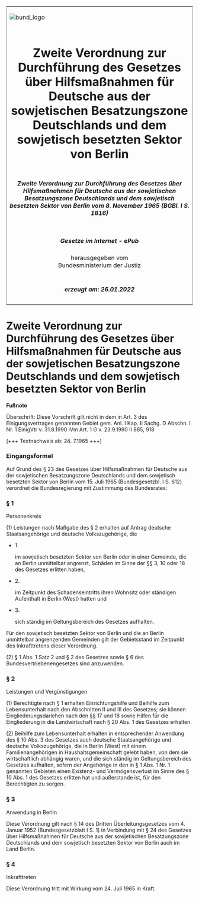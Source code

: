 <span id="DECKBLATT.html"></span>

<table border="0" frame="border" width="100%">

<tr valign="top">

<td align="left">

![bund\_logo](BfJ_2021_Web_de_de.gif)

</td>

<td align="right">

 

</td>

</tr>

<tr align="center" valign="middle">

<td colspan="2">

# Zweite Verordnung zur Durchführung des Gesetzes über Hilfsmaßnahmen für Deutsche aus der sowjetischen Besatzungszone Deutschlands und dem sowjetisch besetzten Sektor von Berlin

</td>

</tr>

<tr align="center" valign="middle">

<td colspan="2">

##### Zweite Verordnung zur Durchführung des Gesetzes über Hilfsmaßnahmen für Deutsche aus der sowjetischen Besatzungszone Deutschlands und dem sowjetisch besetzten Sektor von Berlin vom 8. November 1965 (BGBl. I S. 1816)

</td>

</tr>

<tr align="center" valign="middle">

<td colspan="2">

  
  

##### Gesetze im Internet - ePub  
  
herausgegeben vom  
Bundesministerium der Justiz

</td>

</tr>

<tr align="center" valign="bottom">

<td colspan="2">

  
  

##### erzeugt am: 26.01.2022

</td>

</tr>

</table>

<span id="BJNR018160965.html"></span>

# Zweite Verordnung zur Durchführung des Gesetzes über Hilfsmaßnahmen für Deutsche aus der sowjetischen Besatzungszone Deutschlands und dem sowjetisch besetzten Sektor von Berlin

<div>

  
**Fußnote**

<div class="jnhtml">

<div>

<div class="jurAbsatz">

Überschrift: Diese Vorschrift gilt nicht in dem in Art. 3 des
Einigungsvertrages genannten Gebiet gem. Anl. I Kap. II Sachg. D Abschn.
I Nr. 1 EinigVtr v. 31.8.1990 iVm Art. 1 G v. 23.9.1990 II 885, 918  
  
(+++ Textnachweis ab: 24. 7.1965 +++)

</div>

</div>

</div>

</div>

<span id="BJNR018160965BJNE000100319.html"></span>

### Eingangsformel  

<div>

<div class="jnhtml">

<div>

<div class="jurAbsatz">

Auf Grund des § 23 des Gesetzes über Hilfsmaßnahmen für Deutsche aus der
sowjetischen Besatzungszone Deutschlands und dem sowjetisch besetzten
Sektor von Berlin vom 15. Juli 1965 (Bundesgesetzbl. I S. 612) verordnet
die Bundesregierung mit Zustimmung des Bundesrates:

</div>

</div>

</div>

</div>

<span id="BJNR018160965BJNE000200319.html"></span>

### § 1  
Personenkreis

<div>

<div class="jnhtml">

<div>

<div class="jurAbsatz">

(1) Leistungen nach Maßgabe des § 2 erhalten auf Antrag deutsche
Staatsangehörige und deutsche Volkszugehörige, die

  - 1\.
    
    <div style="">
    
    im sowjetisch besetzten Sektor von Berlin oder in einer Gemeinde,
    die an Berlin unmittelbar angrenzt, Schäden im Sinne der §§ 3, 10
    oder 18 des Gesetzes erlitten haben,
    
    </div>

  - 2\.
    
    <div style="">
    
    im Zeitpunkt des Schadenseintritts ihren Wohnsitz oder ständigen
    Aufenthalt in Berlin (West) hatten und
    
    </div>

  - 3\.
    
    <div style="">
    
    sich ständig im Geltungsbereich des Gesetzes aufhalten.
    
    </div>

Für den sowjetisch besetzten Sektor von Berlin und die an Berlin
unmittelbar angrenzenden Gemeinden gilt der Gebietsstand im Zeitpunkt
des Inkrafttretens dieser Verordnung.

</div>

<div class="jurAbsatz">

(2) § 1 Abs. 1 Satz 2 und § 2 des Gesetzes sowie § 6 des
Bundesvertriebenengesetzes sind anzuwenden.

</div>

</div>

</div>

</div>

<span id="BJNR018160965BJNE000300319.html"></span>

### § 2  
Leistungen und Vergünstigungen

<div>

<div class="jnhtml">

<div>

<div class="jurAbsatz">

(1) Berechtigte nach § 1 erhalten Einrichtungshilfe und Beihilfe zum
Lebensunterhalt nach den Abschnitten II und III des Gesetzes; sie können
Eingliederungsdarlehen nach den §§ 17 und 18 sowie Hilfen für die
Eingliederung in die Landwirtschaft nach § 20 Abs. 1 des Gesetzes
erhalten.

</div>

<div class="jurAbsatz">

(2) Beihilfe zum Lebensunterhalt erhalten in entsprechender Anwendung
des § 10 Abs. 3 des Gesetzes auch deutsche Staatsangehörige und deutsche
Volkszugehörige, die in Berlin (West) mit einem Familienangehörigen in
Haushaltsgemeinschaft gelebt haben, von dem sie wirtschaftlich abhängig
waren, und die sich ständig im Geltungsbereich des Gesetzes aufhalten,
sofern der Angehörige in den in § 1 Abs. 1 Nr. 1 genannten Gebieten
einen Existenz- und Vermögensverlust im Sinne des § 10 Abs. 1 des
Gesetzes erlitten hat und außerstande ist, für den Berechtigten zu
sorgen.

</div>

</div>

</div>

</div>

<span id="BJNR018160965BJNE000400319.html"></span>

### § 3  
Anwendung in Berlin

<div>

<div class="jnhtml">

<div>

<div class="jurAbsatz">

Diese Verordnung gilt nach § 14 des Dritten Überleitungsgesetzes vom 4.
Januar 1952 (Bundesgesetzblatt I S. 1) in Verbindung mit § 24 des
Gesetzes über Hilfsmaßnahmen für Deutsche aus der sowjetischen
Besatzungszone Deutschlands und dem sowjetisch besetzten Sektor von
Berlin auch im Land Berlin.

</div>

</div>

</div>

</div>

<span id="BJNR018160965BJNE000500319.html"></span>

### § 4  
Inkrafttreten

<div>

<div class="jnhtml">

<div>

<div class="jurAbsatz">

Diese Verordnung tritt mit Wirkung vom 24. Juli 1965 in Kraft.

</div>

</div>

</div>

</div>
